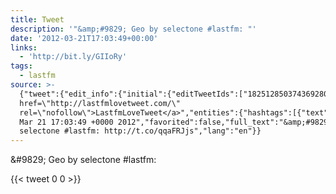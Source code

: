 ```yaml
---
title: Tweet
description: '"&amp;#9829; Geo by selectone #lastfm: "'
date: '2012-03-21T17:03:49+00:00'
links:
  - 'http://bit.ly/GIIoRy'
tags:
  - lastfm
source: >-
  {"tweet":{"edit_info":{"initial":{"editTweetIds":["182512850374369280"],"editableUntil":"2012-03-21T18:03:49.111Z","editsRemaining":"5","isEditEligible":true}},"retweeted":false,"source":"<a
  href=\"http://lastfmlovetweet.com/\"
  rel=\"nofollow\">LastfmLoveTweet</a>","entities":{"hashtags":[{"text":"lastfm","indices":["29","36"]}],"symbols":[],"user_mentions":[],"urls":[{"url":"http://t.co/qqaFRJjs","expanded_url":"http://bit.ly/GIIoRy","display_url":"bit.ly/GIIoRy","indices":["38","58"]}]},"display_text_range":["0","58"],"favorite_count":"0","id_str":"182512850374369280","truncated":false,"retweet_count":"0","id":"182512850374369280","possibly_sensitive":false,"created_at":"Wed
  Mar 21 17:03:49 +0000 2012","favorited":false,"full_text":"&amp;#9829; Geo by
  selectone #lastfm: http://t.co/qqaFRJjs","lang":"en"}}
---
```

&amp;#9829; Geo by selectone #lastfm: 
    
{{< tweet 0 0 >}}
    

